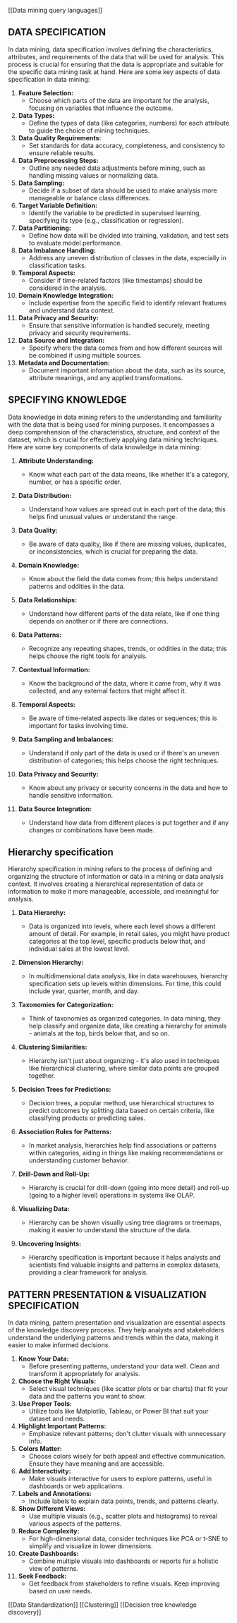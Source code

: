 [[Data mining query languages]]

## DATA SPECIFICATION
In data mining, data specification involves defining the characteristics, attributes, and
requirements of the data that will be used for analysis. This process is crucial for ensuring that the data is appropriate and suitable for the specific data mining task at hand. Here are some key aspects of data specification in data mining:

1. **Feature Selection:**
    - Choose which parts of the data are important for the analysis, focusing on variables that influence the outcome.
2. **Data Types:**
    - Define the types of data (like categories, numbers) for each attribute to guide the choice of mining techniques.
3. **Data Quality Requirements:**
    - Set standards for data accuracy, completeness, and consistency to ensure reliable results.
4. **Data Preprocessing Steps:**
    - Outline any needed data adjustments before mining, such as handling missing values or normalizing data.
5. **Data Sampling:**
    - Decide if a subset of data should be used to make analysis more manageable or balance class differences.
6. **Target Variable Definition:**
    - Identify the variable to be predicted in supervised learning, specifying its type (e.g., classification or regression).
7. **Data Partitioning:**
    - Define how data will be divided into training, validation, and test sets to evaluate model performance.
8. **Data Imbalance Handling:**
    - Address any uneven distribution of classes in the data, especially in classification tasks.
9. **Temporal Aspects:**
    - Consider if time-related factors (like timestamps) should be considered in the analysis.
10. **Domain Knowledge Integration:**
    - Include expertise from the specific field to identify relevant features and understand data context.
11. **Data Privacy and Security:**
    - Ensure that sensitive information is handled securely, meeting privacy and security requirements.
12. **Data Source and Integration:**
    - Specify where the data comes from and how different sources will be combined if using multiple sources.
13. **Metadata and Documentation:**
    - Document important information about the data, such as its source, attribute meanings, and any applied transformations.

## SPECIFYING KNOWLEDGE
Data knowledge in data mining refers to the understanding and familiarity with the data that is being used for mining purposes. It encompasses a deep comprehension of the characteristics, structure, and context of the dataset, which is crucial for effectively applying data mining techniques. Here are some key components of data knowledge in data mining:
1. **Attribute Understanding:**
    
    - Know what each part of the data means, like whether it's a category, number, or has a specific order.
2. **Data Distribution:**
    
    - Understand how values are spread out in each part of the data; this helps find unusual values or understand the range.
3. **Data Quality:**
    
    - Be aware of data quality, like if there are missing values, duplicates, or inconsistencies, which is crucial for preparing the data.
4. **Domain Knowledge:**
    
    - Know about the field the data comes from; this helps understand patterns and oddities in the data.
5. **Data Relationships:**
    
    - Understand how different parts of the data relate, like if one thing depends on another or if there are connections.
6. **Data Patterns:**
    
    - Recognize any repeating shapes, trends, or oddities in the data; this helps choose the right tools for analysis.
7. **Contextual Information:**
    
    - Know the background of the data, where it came from, why it was collected, and any external factors that might affect it.
8. **Temporal Aspects:**
    
    - Be aware of time-related aspects like dates or sequences; this is important for tasks involving time.
9. **Data Sampling and Imbalances:**
    
    - Understand if only part of the data is used or if there's an uneven distribution of categories; this helps choose the right techniques.
10. **Data Privacy and Security:**
    
    - Know about any privacy or security concerns in the data and how to handle sensitive information.
11. **Data Source Integration:**
    
    - Understand how data from different places is put together and if any changes or combinations have been made.

## Hierarchy specification
Hierarchy specification in mining refers to the process of defining and organizing the structure of information or data in a mining or data analysis context. It involves creating a hierarchical representation of data or information to make it more manageable, accessible, and meaningful for analysis.

1. **Data Hierarchy:**
    
    - Data is organized into levels, where each level shows a different amount of detail. For example, in retail sales, you might have product categories at the top level, specific products below that, and individual sales at the lowest level.
2. **Dimension Hierarchy:**
    
    - In multidimensional data analysis, like in data warehouses, hierarchy specification sets up levels within dimensions. For time, this could include year, quarter, month, and day.
3. **Taxonomies for Categorization:**
    
    - Think of taxonomies as organized categories. In data mining, they help classify and organize data, like creating a hierarchy for animals - animals at the top, birds below that, and so on.
4. **Clustering Similarities:**
    
    - Hierarchy isn't just about organizing - it's also used in techniques like hierarchical clustering, where similar data points are grouped together.
5. **Decision Trees for Predictions:**
    
    - Decision trees, a popular method, use hierarchical structures to predict outcomes by splitting data based on certain criteria, like classifying products or predicting sales.
6. **Association Rules for Patterns:**
    
    - In market analysis, hierarchies help find associations or patterns within categories, aiding in things like making recommendations or understanding customer behavior.
7. **Drill-Down and Roll-Up:**
    
    - Hierarchy is crucial for drill-down (going into more detail) and roll-up (going to a higher level) operations in systems like OLAP.
8. **Visualizing Data:**
    
    - Hierarchy can be shown visually using tree diagrams or treemaps, making it easier to understand the structure of the data.
9. **Uncovering Insights:**
    
    - Hierarchy specification is important because it helps analysts and scientists find valuable insights and patterns in complex datasets, providing a clear framework for analysis.

## PATTERN PRESENTATION & VISUALIZATION SPECIFICATION
In data mining, pattern presentation and visualization are essential aspects of the knowledge discovery process. They help analysts and stakeholders understand the underlying patterns and trends within the data, making it easier to make informed decisions.

1. **Know Your Data:**
    - Before presenting patterns, understand your data well. Clean and transform it appropriately for analysis.
2. **Choose the Right Visuals:**
    - Select visual techniques (like scatter plots or bar charts) that fit your data and the patterns you want to show.
3. **Use Proper Tools:**
    - Utilize tools like Matplotlib, Tableau, or Power BI that suit your dataset and needs.
4. **Highlight Important Patterns:**
    - Emphasize relevant patterns; don't clutter visuals with unnecessary info.
5. **Colors Matter:**
    - Choose colors wisely for both appeal and effective communication. Ensure they have meaning and are accessible.
6. **Add Interactivity:**
    - Make visuals interactive for users to explore patterns, useful in dashboards or web applications.
7. **Labels and Annotations:**
    - Include labels to explain data points, trends, and patterns clearly.
8. **Show Different Views:**
    - Use multiple visuals (e.g., scatter plots and histograms) to reveal various aspects of the patterns.
9. **Reduce Complexity:**
    - For high-dimensional data, consider techniques like PCA or t-SNE to simplify and visualize in lower dimensions.
10. **Create Dashboards:**
    - Combine multiple visuals into dashboards or reports for a holistic view of patterns.
11. **Seek Feedback:**
    - Get feedback from stakeholders to refine visuals. Keep improving based on user needs.

[[Data Standardization]]
[[Clustering]]
[[Decision tree knowledge discovery]]